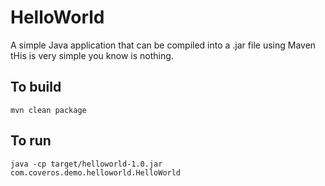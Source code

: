 HelloWorld
==========

A simple Java application that can be compiled into a .jar file using Maven tHis is very simple you know is nothing.

To build
--------
    mvn clean package

To run
------
    java -cp target/helloworld-1.0.jar com.coveros.demo.helloworld.HelloWorld
